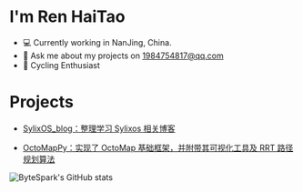 # I'm Ren HaiTao

- 💻 Currently working in NanJing, China.
- 💬 Ask me about my projects on [1984754817@qq.com](mailto:1984754817@qq.com)
- 🚴 Cycling Enthusiast

# Projects

- [SylixOS_blog：整理学习 Sylixos 相关博客](https://github.com/renhaitao123/SylixOS_blog)

- [OctoMapPy：实现了 OctoMap 基础框架，并附带其可视化工具及 RRT 路径规划算法](https://github.com/SEU-NetSI/OctoMapPy)

  

<img src="https://github-readme-stats.vercel.app/api?username=renhaitao123&show_icons=true" alt="ByteSpark's GitHub stats">